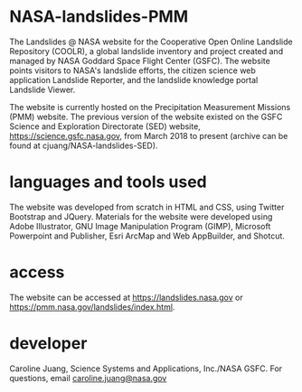 # NASA-landslides-PMM
The Landslides @ NASA website for the Cooperative Open Online Landslide Repository (COOLR), a global landslide inventory and project created and managed by NASA Goddard Space Flight Center (GSFC). The website points visitors to NASA's landslide efforts, the citizen science web application Landslide Reporter, and the landslide knowledge portal Landslide Viewer. 

The website is currently hosted on the Precipitation Measurement Missions (PMM) website. The previous version of the website existed on the GSFC Science and Exploration Directorate (SED) website, https://science.gsfc.nasa.gov, from March 2018 to present (archive can be found at cjuang/NASA-landslides-SED).

# languages and tools used
The website was developed from scratch in HTML and CSS, using Twitter Bootstrap and JQuery. Materials for the website were developed using Adobe Illustrator, GNU Image Manipulation Program (GIMP), Microsoft Powerpoint and Publisher, Esri ArcMap and Web AppBuilder, and Shotcut.

# access
The website can be accessed at https://landslides.nasa.gov or https://pmm.nasa.gov/landslides/index.html.

# developer
Caroline Juang, Science Systems and Applications, Inc./NASA GSFC.
For questions, email caroline.juang@nasa.gov
